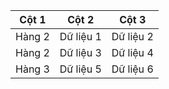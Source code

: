 
| Cột 1         | Cột 2     | Cột 3     |
|---------------|-----------|-----------|
| Hàng 2        | Dữ liệu 1 | Dữ liệu 2 |
| Hàng 2        | Dữ liệu 3 | Dữ liệu 4 |
| Hàng 3        | Dữ liệu 5 | Dữ liệu 6 |
